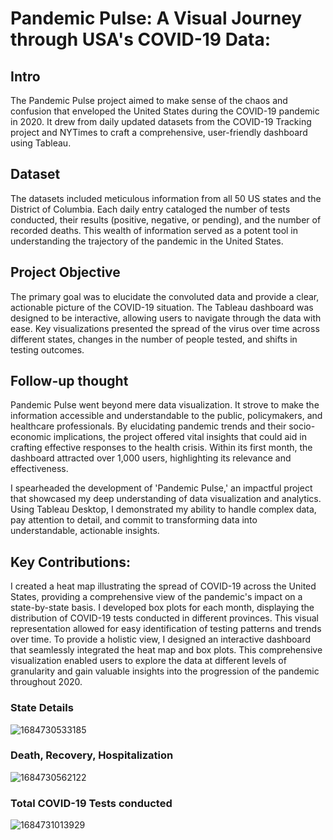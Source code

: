 # Pandemic Pulse: A Visual Journey through USA's COVID-19 Data:

## Intro
The Pandemic Pulse project aimed to make sense of the chaos and confusion that enveloped the United States during the COVID-19 pandemic in 2020. It drew from daily updated datasets from the COVID-19 Tracking project and NYTimes to craft a comprehensive, user-friendly dashboard using Tableau.

## Dataset
The datasets included meticulous information from all 50 US states and the District of Columbia. Each daily entry cataloged the number of tests conducted, their results (positive, negative, or pending), and the number of recorded deaths. This wealth of information served as a potent tool in understanding the trajectory of the pandemic in the United States.

## Project Objective
The primary goal was to elucidate the convoluted data and provide a clear, actionable picture of the COVID-19 situation. The Tableau dashboard was designed to be interactive, allowing users to navigate through the data with ease. Key visualizations presented the spread of the virus over time across different states, changes in the number of people tested, and shifts in testing outcomes.

## Follow-up thought
Pandemic Pulse went beyond mere data visualization. It strove to make the information accessible and understandable to the public, policymakers, and healthcare professionals. By elucidating pandemic trends and their socio-economic implications, the project offered vital insights that could aid in crafting effective responses to the health crisis. Within its first month, the dashboard attracted over 1,000 users, highlighting its relevance and effectiveness.

I spearheaded the development of 'Pandemic Pulse,' an impactful project that showcased my deep understanding of data visualization and analytics. Using Tableau Desktop, I demonstrated my ability to handle complex data, pay attention to detail, and commit to transforming data into understandable, actionable insights.

## Key Contributions:

I created a heat map illustrating the spread of COVID-19 across the United States, providing a comprehensive view of the pandemic's impact on a state-by-state basis.
I developed box plots for each month, displaying the distribution of COVID-19 tests conducted in different provinces. This visual representation allowed for easy identification of testing patterns and trends over time.
To provide a holistic view, I designed an interactive dashboard that seamlessly integrated the heat map and box plots. This comprehensive visualization enabled users to explore the data at different levels of granularity and gain valuable insights into the progression of the pandemic throughout 2020.

### State Details
![1684730533185](https://github.com/XCc2001/US-COVID19/assets/86503605/7a9c7e64-2e15-4fb0-a6c2-b4f5de52ad45)

### Death, Recovery, Hospitalization
![1684730562122](https://github.com/XCc2001/US-COVID19/assets/86503605/15089ef7-f5c3-45b0-9a95-328cba5a2226)

### Total COVID-19 Tests conducted
![1684731013929](https://github.com/XCc2001/US-COVID19/assets/86503605/35db4274-2dad-4b69-a3be-6786300f599f)

